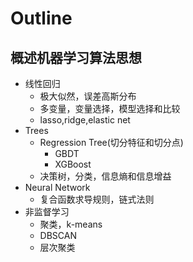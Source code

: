 # Outline

## 概述机器学习算法思想

- 线性回归
  - 极大似然，误差高斯分布
  - 多变量，变量选择，模型选择和比较
  - lasso,ridge,elastic net
- Trees
  - Regression Tree(切分特征和切分点)
    - GBDT
    - XGBoost
  - 决策树，分类，信息熵和信息增益
- Neural Network
  - 复合函数求导规则，链式法则
- 非监督学习
  - 聚类，k-means
  - DBSCAN
  - 层次聚类
